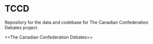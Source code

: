 # TCCD
Repository for the data and codebase for The Canadian Confederation Debates project.

==The Canadian Confederation Debates==

